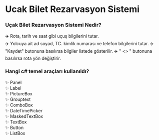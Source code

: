 # Ucak Bilet Rezarvasyon Sistemi

### Uçak Bilet Rezarvasyon Sistemi Nedir?
✈️ Rota, tarih ve saat gibi uçuş bilgilerini tutar. <br>
✈️ Yolcuya ait ad soyad, TC. kimlik numarası ve telefon bilgilerini tutar.
✈️ "Kaydet" butonuna basılırsa bilgiler listede gösterilir.
✈️ " <> " butonuna basılırsa rota yön değiştirir.


### Hangi c# temel araçları kullanıldı?
✨ Panel <br>
✨ Label <br>
✨ PictureBox<br>
✨ Grouptext<br>
✨ ComboBox<br>
✨ DateTimePicker<br>
✨ MaskedTextBox<br>
✨ TextBox<br>
✨ Button<br>
✨ ListBox<br>

